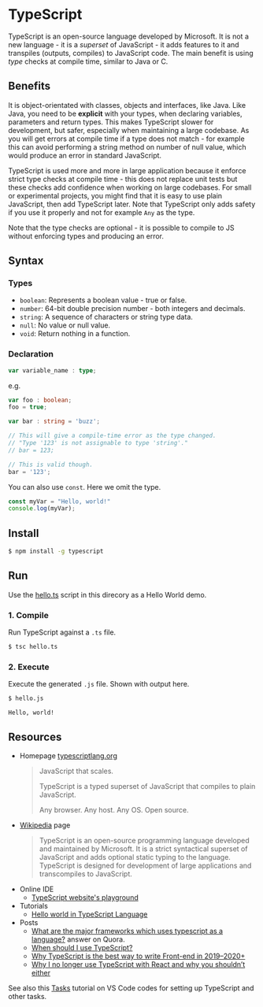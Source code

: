 # TypeScript

TypeScript is an open-source language developed by Microsoft. It is not a new language - it is a _superset_ of JavaScript - it adds features to it and transpiles (outputs, compiles) to JavaScript code. The main benefit is using _type_ checks at compile time, similar to Java or C.


## Benefits

It is object-orientated with classes, objects and interfaces, like Java. Like Java, you need to be **explicit** with your types, when declaring variables, parameters and return types. This makes TypeScript slower for development, but safer, especially when maintaining a large codebase. As you will get errors at compile time if a type does not match - for example this can avoid performing a string method on number of null value, which would produce an error in standard JavaScript.

TypeScript is used more and more in large application because it enforce strict type checks at compile time - this does not replace unit tests but these checks add confidence when working on large codebases. For small or experimental projects, you might find that it is easy to use plain JavaScript, then add TypeScript later. Note that TypeScript only adds safety if you use it properly and not for example `Any` as the type.

Note that the type checks are optional - it is possible to compile to JS without enforcing types and producing an error.


## Syntax

### Types

- `boolean`: Represents a boolean value - true or false.
- `number`: 64-bit double precision number - both integers and decimals.
- `string`: A sequence of characters or string type data.
- `null`: No value or null value.
- `void`: Return nothing in a function.

### Declaration

```ts
var variable_name : type;
```

e.g.

```ts
var foo : boolean;
foo = true;
```

```ts
var bar : string = 'buzz';

// This will give a compile-time error as the type changed.
// "Type '123' is not assignable to type 'string'."
// bar = 123;

// This is valid though.
bar = '123';
```

You can also use `const`. Here we omit the type.

```ts
const myVar = "Hello, world!"
console.log(myVar);
```


## Install

```sh
$ npm install -g typescript
```

## Run

Use the [hello.ts](hello.ts) script in this direcory as a Hello World demo.


### 1. Compile

Run TypeScript against a `.ts` file.

```sh
$ tsc hello.ts
```

### 2. Execute

Execute the generated `.js` file. Shown with output here.

```sh
$ hello.js
```
```
Hello, world!
```


## Resources

* Homepage [typescriptlang.org](https://www.typescriptlang.org/ "https://www.typescriptlang.org/")
    > JavaScript that scales.
    >
    > TypeScript is a typed superset of JavaScript that compiles to plain JavaScript.
    >
    > Any browser. Any host. Any OS. Open source.
* [Wikipedia](https://en.wikipedia.org/wiki/TypeScript) page
    > TypeScript is an open-source programming language developed and maintained by Microsoft. It is a strict syntactical superset of JavaScript and adds optional static typing to the language. TypeScript is designed for development of large applications and transcompiles to JavaScript.
* Online IDE
    - [TypeScript website's playground](https://www.typescriptlang.org/play)
* Tutorials
    - [Hello world in TypeScript Language](https://www.geeksforgeeks.org/hello-world-in-typescript-language/)
* Posts
    - [What are the major frameworks which uses typescript as a language?](https://www.quora.com/What-are-the-major-frameworks-which-uses-typescript-as-a-language) answer on Quora.
    - [When should I use TypeScript?](https://www.freecodecamp.org/news/when-should-i-use-typescript-311cb5fe801b/)
    - [Why TypeScript is the best way to write Front-end in 2019–2020+](https://medium.com/@jtomaszewski/why-typescript-is-the-best-way-to-write-front-end-in-2019-feb855f9b164)
    - [Why I no longer use TypeScript with React and why you shouldn’t either](https://hackernoon.com/why-i-no-longer-use-typescript-with-react-and-why-you-shouldnt-either-e744d27452b4)

See also this [Tasks](https://code.visualstudio.com/docs/editor/tasks) tutorial on VS Code codes for setting up TypeScript and other tasks.
